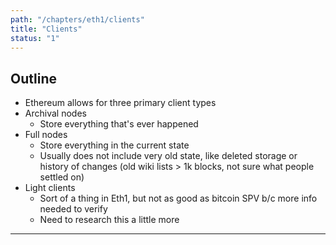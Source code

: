 ```yaml
---
path: "/chapters/eth1/clients"
title: "Clients"
status: "1"
---
```


## Outline
- Ethereum allows for three primary client types
- Archival nodes
    - Store everything that's ever happened
- Full nodes
    - Store everything in the current state
    - Usually does not include very old state, like deleted storage or history of changes (old wiki lists > 1k blocks, not sure what people settled on)
- Light clients
    - Sort of a thing in Eth1, but not as good as bitcoin SPV b/c more info needed to verify
    - Need to research this a little more
---